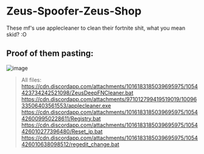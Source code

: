 # Zeus-Spoofer-Zeus-Shop
These mf's use applecleaner to clean their fortnite shit, what you mean skid? :O

## Proof of them pasting:
![image](https://user-images.githubusercontent.com/91268006/211399790-4a208f14-d6b9-438a-ac5e-82bf58a59451.png)

> All files:
https://cdn.discordapp.com/attachments/1016183185039695975/1054423734242521098/ZeusDeepFNCleaner.bat
https://cdn.discordapp.com/attachments/971012799419519019/1009633506403561553/applecleaner.exe
https://cdn.discordapp.com/attachments/1016183185039695975/1054426009950228611/Registry.bat
https://cdn.discordapp.com/attachments/1016183185039695975/1054426010277396480/Reset_ip.bat
https://cdn.discordapp.com/attachments/1016183185039695975/1054426010638098512/regedit_change.bat
